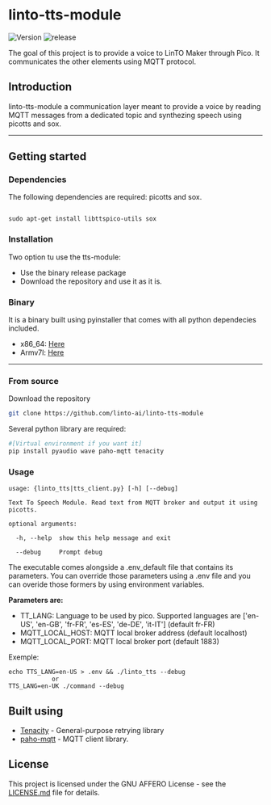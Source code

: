 # linto-tts-module
![Version](https://img.shields.io/github/manifest-json/v/linto-ai/linto-tts-module) ![release](https://img.shields.io/github/v/release/linto-ai/linto-tts-module)


The goal of this project is to provide a voice to LinTO Maker through Pico.
It communicates the other elements using MQTT protocol.

## Introduction
linto-tts-module a communication layer meant to provide a voice by reading MQTT messages 
from a dedicated topic and synthezing speech using picotts and sox.

-----

## Getting started

### Dependencies

The following dependencies are required: picotts and sox.

```

sudo apt-get install libttspico-utils sox
```

### Installation
Two option tu use the tts-module:
* Use the binary release package
* Download the repository and use it as it is.

### Binary
It is a binary built using pyinstaller that comes with all python dependecies included.
* x86_64: [Here](https://github.com/linto-ai/linto-tts-module/releases/download/v0.2/linto_tts-0.1-x86_64.tar.gz)
* Armv7l: [Here](https://github.com/linto-ai/linto-tts-module/releases/download/v0.2/linto_tts-0.1-armv7l.tar.gz)

-----

### From source
Download the repository
```bash
git clone https://github.com/linto-ai/linto-tts-module
```
Several python library are required:
```bash
#[Virtual environment if you want it]
pip install pyaudio wave paho-mqtt tenacity
```

### Usage

```
usage: {linto_tts|tts_client.py} [-h] [--debug]

Text To Speech Module. Read text from MQTT broker and output it using picotts.

optional arguments:

  -h, --help  show this help message and exit

  --debug     Prompt debug

```

The executable comes alongside a .env_default file that contains its parameters.
You can override those parameters using a .env file and you can overide those formers by using environment variables.

**Parameters are:**
* TT_LANG: Language to be used by pico. Supported languages are ['en-US', 'en-GB', 'fr-FR', 'es-ES', 'de-DE', 'it-IT'] (default fr-FR)
* MQTT_LOCAL_HOST: MQTT local broker address (default localhost)
* MQTT_LOCAL_PORT: MQTT local broker port (default 1883)

Exemple:
```
echo TTS_LANG=en-US > .env && ./linto_tts --debug
            or
TTS_LANG=en-UK ./command --debug
```

## Built using

* [Tenacity](https://github.com/jd/tenacity) - General-purpose retrying library
* [paho-mqtt](https://pypi.org/project/paho-mqtt/) - MQTT client library.


## License

This project is licensed under the GNU AFFERO License - see the [LICENSE.md](LICENSE.md) file for details.

